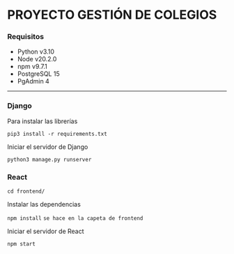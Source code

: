 # PROYECTO GESTIÓN DE COLEGIOS

### Requisitos

+ Python v3.10
+ Node v20.2.0
+ npm v9.7.1
+ PostgreSQL 15
+ PgAdmin 4

---


### Django

Para instalar las librerías

`pip3 install -r requirements.txt`

Iniciar el servidor de Django

`python3 manage.py runserver`

### React

`cd frontend/`

Instalar las dependencias

`npm install`
`se hace en la capeta de frontend`

Iniciar el servidor de React

`npm start`


